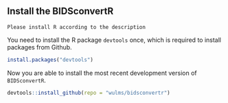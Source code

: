 ## Install the BIDSconvertR

```{Note} 
Please install R according to the description
```

You need to install the R package `devtools` once, which is required to
install packages from Github.

``` r
install.packages("devtools")
```

Now you are able to install the most recent development version of
`BIDSconvertR`.

``` r
devtools::install_github(repo = "wulms/bidsconvertr")
```
